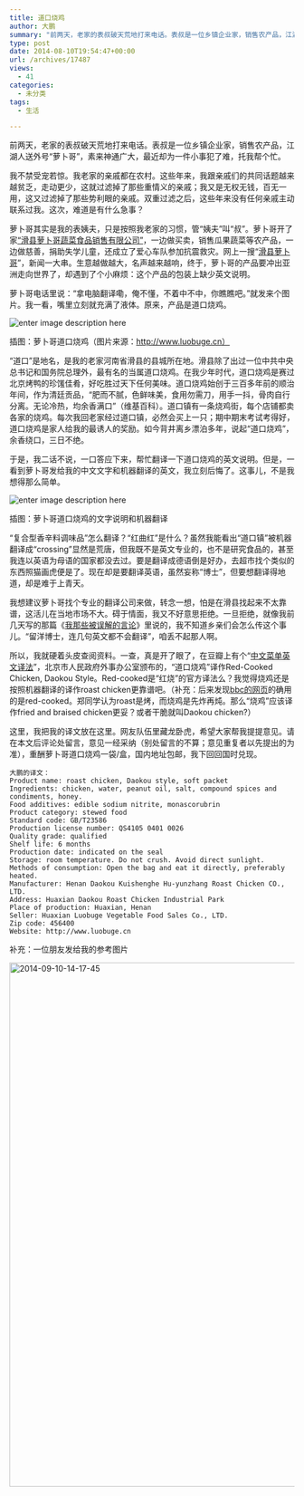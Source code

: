 ```yaml
---
title: 道口烧鸡
author: 大鹏
summary: "前两天，老家的表叔破天荒地打来电话。表叔是一位乡镇企业家，销售农产品，江湖人送外号“萝卜哥”，素来神通广大，最近却为一件小事犯了难，托我帮个忙。"
type: post
date: 2014-08-10T19:54:47+00:00
url: /archives/17487
views:
  - 41
categories:
  - 未分类
tags:
  - 生活

---
```

前两天，老家的表叔破天荒地打来电话。表叔是一位乡镇企业家，销售农产品，江湖人送外号“萝卜哥”，素来神通广大，最近却为一件小事犯了难，托我帮个忙。

我不禁受宠若惊。我老家的亲戚都在农村。这些年来，我跟亲戚们的共同话题越来越贫乏，走动更少，这就过滤掉了那些重情义的亲戚；我又是无权无钱，百无一用，这又过滤掉了那些势利眼的亲戚。双重过滤之后，这些年来没有任何亲戚主动联系过我。这次，难道是有什么急事？

萝卜哥其实是我的表姨夫，只是按照我老家的习惯，管“姨夫”叫“叔”。萝卜哥开了家[“滑县萝卜哥蔬菜食品销售有限公司”][1]，一边做买卖，销售瓜果蔬菜等农产品，一边做慈善，捐助失学儿童，还成立了爱心车队参加抗震救灾。网上一搜“[滑县萝卜哥][2]”，新闻一大串。生意越做越大，名声越来越响，终于，萝卜哥的产品要冲出亚洲走向世界了，却遇到了个小麻烦：这个产品的包装上缺少英文说明。

萝卜哥电话里说：“拿电脑翻译嘞，俺不懂，不着中不中，你瞧瞧吧。”就发来个图片。我一看，嘴里立刻就充满了液体。原来，产品是道口烧鸡。

![enter image description here][3]

插图：萝卜哥道口烧鸡（图片来源：http://www.luobuge.cn）

“道口”是地名，是我的老家河南省滑县的县城所在地。滑县除了出过一位中共中央总书记和国务院总理外，最有名的当属道口烧鸡。在我少年时代，道口烧鸡是赛过北京烤鸭的珍馐佳肴，好吃胜过天下任何美味。道口烧鸡始创于三百多年前的顺治年间，作为清廷贡品，“肥而不腻，色鲜味美，食用勿需刀，用手一抖，骨肉自行分离。无论冷热，均余香满口”（维基百科）。道口镇有一条烧鸡街，每个店铺都卖各家的烧鸡。每次我回老家经过道口镇，必然会买上一只；期中期末考试考得好，道口烧鸡是家人给我的最诱人的奖励。如今背井离乡漂泊多年，说起“道口烧鸡”，余香绕口，三日不绝。

于是，我二话不说，一口答应下来，帮忙翻译一下道口烧鸡的英文说明。但是，一看到萝卜哥发给我的中文文字和机器翻译的英文，我立刻后悔了。这事儿，不是我想得那么简单。

![enter image description here][4]

插图：萝卜哥道口烧鸡的文字说明和机器翻译

“复合型香辛料调味品”怎么翻译？“红曲红”是什么？虽然我能看出“道口镇”被机器翻译成“crossing”显然是荒唐，但我既不是英文专业的，也不是研究食品的，甚至我连以英语为母语的国家都没去过。要是翻译成德语倒是好办，去超市找个类似的东西照猫画虎便是了。现在却是要翻译英语，虽然妄称“博士”，但要想翻译得地道，却是难于上青天。

我想建议萝卜哥找个专业的翻译公司来做，转念一想，怕是在滑县找起来不太靠谱，这活儿在当地市场不大。碍于情面，我又不好意思拒绝。一旦拒绝，就像我前几天写的那篇《[我那些被误解的言论][5]》里说的，我不知道乡亲们会怎么传这个事儿。“留洋博士，连几句英文都不会翻译”，咱丢不起那人啊。

所以，我就硬着头皮查阅资料。一查，真是开了眼了，在豆瓣上有个“[中文菜单英文译法][6]”，北京市人民政府外事办公室颁布的，“道口烧鸡”译作Red-Cooked Chicken, Daokou Style。Red-cooked是“红烧”的官方译法么？我觉得烧鸡还是按照机器翻译的译作roast chicken更靠谱吧。（补充：后来发现[bbc的网页][7]的确用的是red-cooked。郑同学认为roast是烤，而烧鸡是先炸再炖。那么“烧鸡”应该译作fried and braised chicken更妥？或者干脆就叫Daokou chicken?）

这里，我把我的译文放在这里。网友队伍里藏龙卧虎，希望大家帮我提提意见。请在本文后评论处留言，意见一经采纳（别处留言的不算；意见重复者以先提出的为准），重酬萝卜哥道口烧鸡一袋/盒，国内地址包邮，我下回回国时兑现。

    大鹏的译文：
    Product name: roast chicken, Daokou style, soft packet
    Ingredients: chicken, water, peanut oil, salt, compound spices and condiments, honey.
    Food additives: edible sodium nitrite, monascorubrin
    Product category: stewed food
    Standard code: GB/T23586
    Production license number: QS4105 0401 0026
    Quality grade: qualified
    Shelf life: 6 months
    Production date: indicated on the seal
    Storage: room temperature. Do not crush. Avoid direct sunlight.
    Methods of consumption: Open the bag and eat it directly, preferably heated.
    Manufacturer: Henan Daokou Kuishenghe Hu-yunzhang Roast Chicken CO., LTD.
    Address: Huaxian Daokou Roast Chicken Industrial Park
    Place of production: Huaxian, Henan
    Seller: Huaxian Luobuge Vegetable Food Sales Co., LTD.
    Zip code: 456400
    Website: http://www.luobuge.cn
    

补充：一位朋友发给我的参考图片

[<img src="http://pzhao.org/wp-content/uploads/2014/08/2014-09-10-14.17.45-768x1024.jpg" alt="2014-09-10-14-17-45" width="695" height="926" class="alignnone size-large wp-image-18875" srcset="http://pzhao.org/wp-content/uploads/2014/08/2014-09-10-14.17.45-768x1024.jpg 768w, http://pzhao.org/wp-content/uploads/2014/08/2014-09-10-14.17.45.jpg 852w" sizes="(max-width: 695px) 100vw, 695px" />][8]

 [1]: http://www.luobuge.cn/
 [2]: https://www.google.de/webhp?sourceid=chrome-instant&ion=1&espv=2&ie=UTF-8#q=%E6%BB%91%E5%8E%BF%E8%90%9D%E5%8D%9C%E5%93%A5
 [3]: https://gwkpxq.bn1.livefilestore.com/y2p1wRVWd1olo_hloPRgeCBcN-shIBcTrQvgySezhkzVw8k7gxnc91L5ama504ulWZ4ilDZbgCRRwLsqEJ7utpsMNTnsNr55y59p6OS7d632F4/2017-08-11_daokouchicken.jpg
 [4]: https://gwkpxq.bn1.livefilestore.com/y2p5Lr1qqF2TUHJ5lPwER40SovlIEVocNcGa4H8iwHrxJLkJujuRfRee0q62K53vhPZJPhxo3TEknrruPg1-CA9IAzH5mV9uekkUePgSHHfA70/2014-08-10_DaokouChicken.jpg
 [5]: http://pzhao.org/archives/17285
 [6]: http://www.douban.com/group/topic/4517131/
 [7]: http://www.bbc.co.uk/food/recipes/redcookedporkbelly_90246
 [8]: http://pzhao.org/wp-content/uploads/2014/08/2014-09-10-14.17.45.jpg
